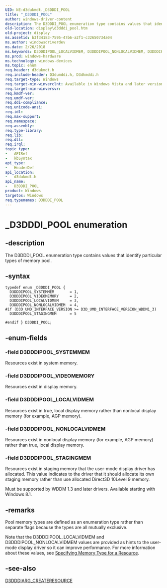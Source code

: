 ```yaml
---
UID: NE:d3dukmdt._D3DDDI_POOL
title: "_D3DDDI_POOL"
author: windows-driver-content
description: The D3DDDI_POOL enumeration type contains values that identify particular types of memory pool.
old-location: display\d3dddi_pool.htm
old-project: display
ms.assetid: b3f34183-7595-47b6-a2f1-c32650734a04
ms.author: windowsdriverdev
ms.date: 2/26/2018
ms.keywords: D3DDDIPOOL_LOCALVIDMEM, D3DDDIPOOL_NONLOCALVIDMEM, D3DDDIPOOL_STAGINGMEM, D3DDDIPOOL_SYSTEMMEM, D3DDDIPOOL_VIDEOMEMORY, D3DDDI_POOL, D3DDDI_POOL enumeration [Display Devices], D3D_other_Structs_859cbea4-6000-4906-a3f4-3ff6ea4caa7b.xml, _D3DDDI_POOL, d3dukmdt/D3DDDIPOOL_LOCALVIDMEM, d3dukmdt/D3DDDIPOOL_NONLOCALVIDMEM, d3dukmdt/D3DDDIPOOL_STAGINGMEM, d3dukmdt/D3DDDIPOOL_SYSTEMMEM, d3dukmdt/D3DDDIPOOL_VIDEOMEMORY, d3dukmdt/D3DDDI_POOL, display.d3dddi_pool
ms.prod: windows-hardware
ms.technology: windows-devices
ms.topic: enum
req.header: d3dukmdt.h
req.include-header: D3dumddi.h, D3dkmddi.h
req.target-type: Windows
req.target-min-winverclnt: Available in Windows Vista and later versions of the Windows operating systems.
req.target-min-winversvr: 
req.kmdf-ver: 
req.umdf-ver: 
req.ddi-compliance: 
req.unicode-ansi: 
req.idl: 
req.max-support: 
req.namespace: 
req.assembly: 
req.type-library: 
req.lib: 
req.dll: 
req.irql: 
topic_type:
-	APIRef
-	kbSyntax
api_type:
-	HeaderDef
api_location:
-	d3dukmdt.h
api_name:
-	D3DDDI_POOL
product: Windows
targetos: Windows
req.typenames: D3DDDI_POOL
---
```


# _D3DDDI_POOL enumeration


## -description


The D3DDDI_POOL enumeration type contains values that identify particular types of memory pool.


## -syntax


````
typedef enum _D3DDDI_POOL { 
  D3DDDIPOOL_SYSTEMMEM       = 1,
  D3DDDIPOOL_VIDEOMEMORY     = 2,
  D3DDDIPOOL_LOCALVIDMEM     = 3,
  D3DDDIPOOL_NONLOCALVIDMEM  = 4,
#if (D3D_UMD_INTERFACE_VERSION >= D3D_UMD_INTERFACE_VERSION_WDDM1_3)
  D3DDDIPOOL_STAGINGMEM      = 5

#endif } D3DDDI_POOL;
````


## -enum-fields




### -field D3DDDIPOOL_SYSTEMMEM

Resources exist in system memory.


### -field D3DDDIPOOL_VIDEOMEMORY

Resources exist in display memory.


### -field D3DDDIPOOL_LOCALVIDMEM

Resources exist in true, local display memory rather than nonlocal display memory (for example, AGP memory).


### -field D3DDDIPOOL_NONLOCALVIDMEM

Resources exist in nonlocal display memory (for example, AGP memory) rather than true, local display memory.


### -field D3DDDIPOOL_STAGINGMEM

Resources exist in staging memory that the user-mode display driver has allocated. This value indicates to the driver that it should allocate its own staging memory rather than use allocated Direct3D 10Level 9 memory.

Must be supported by WDDM 1.3 and later drivers. Available starting with Windows 8.1.


## -remarks



Pool memory types are defined as an enumeration type rather than separate flags because the types are all mutually exclusive.

Note that the D3DDDIPOOL_LOCALVIDMEM and D3DDDIPOOL_NONLOCALVIDMEM values are provided as hints to the user-mode display driver so it can improve performance. For more information about these values, see <a href="https://msdn.microsoft.com/b4691de0-d3c9-4a6f-a9f4-aafb22ea3e97">Specifying Memory Type for a Resource</a>.




## -see-also

<a href="..\d3dukmdt\ns-d3dukmdt-_d3dddiarg_createresource.md">D3DDDIARG_CREATERESOURCE</a>



 

 


